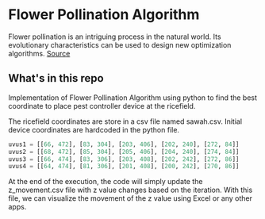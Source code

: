 # Flower Pollination Algorithm

Flower pollination is an intriguing process in the natural world. Its evolutionary characteristics can be used to design new optimization algorithms. [Source](https://link.springer.com/chapter/10.1007/978-3-642-32894-7_27)

## What's in this repo

Implementation of Flower Pollination Algorithm using python to find the best coordinate to place pest controller device at the ricefield.

The ricefield coordinates are store in a csv file named sawah.csv. Initial device coordinates are hardcoded in the python file.

```python
uvus1 = [[66, 472], [83, 304], [203, 406], [202, 240], [272, 84]]
uvus2 = [[68, 472], [85, 304], [205, 406], [204, 240], [274, 84]]
uvus3 = [[66, 474], [83, 306], [203, 408], [202, 242], [272, 86]]
uvus4 = [[64, 474], [81, 306], [201, 408], [200, 242], [270, 86]]
```

At the end of the execution, the code will simply update the z_movement.csv file with z value changes based on the iteration. With this file, we can visualize the movement of the z value using Excel or any other apps.